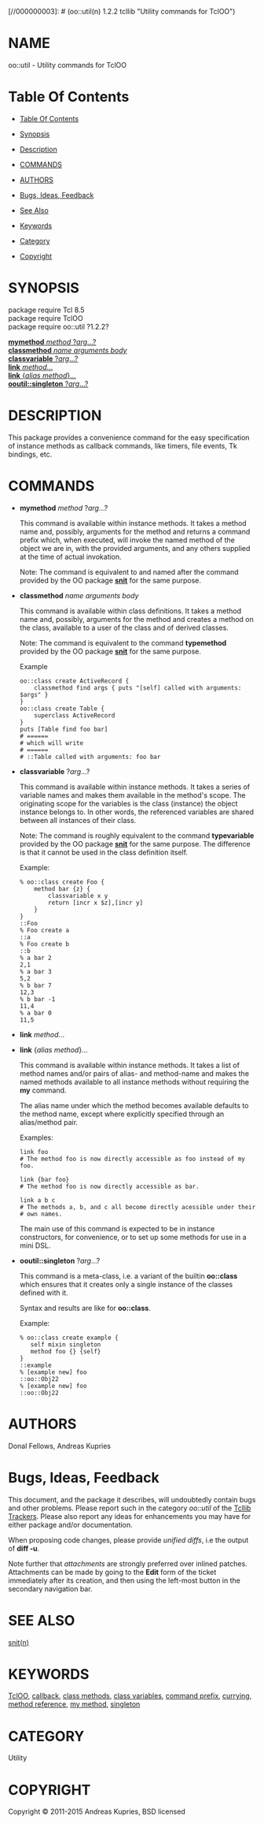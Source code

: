 
[//000000001]: # (oo::util - Utility commands for TclOO)
[//000000002]: # (Generated from file 'meta.man' by tcllib/doctools with format 'markdown')
[//000000003]: # (oo::util(n) 1.2.2 tcllib "Utility commands for TclOO")

# NAME

oo::util - Utility commands for TclOO

# <a name='toc'></a>Table Of Contents

  -  [Table Of Contents](#toc)

  -  [Synopsis](#synopsis)

  -  [Description](#section1)

  -  [COMMANDS](#section2)

  -  [AUTHORS](#section3)

  -  [Bugs, Ideas, Feedback](#section4)

  -  [See Also](#see-also)

  -  [Keywords](#keywords)

  -  [Category](#category)

  -  [Copyright](#copyright)

# <a name='synopsis'></a>SYNOPSIS

package require Tcl 8.5  
package require TclOO  
package require oo::util ?1.2.2?  

[__mymethod__ *method* ?*arg*...?](#1)  
[__classmethod__ *name* *arguments* *body*](#2)  
[__classvariable__ ?*arg*...?](#3)  
[__link__ *method*...](#4)  
[__link__ {*alias* *method*}...](#5)  
[__ooutil::singleton__ ?*arg*...?](#6)  

# <a name='description'></a>DESCRIPTION

This package provides a convenience command for the easy specification of
instance methods as callback commands, like timers, file events, Tk bindings,
etc.

# <a name='section2'></a>COMMANDS

  - <a name='1'></a>__mymethod__ *method* ?*arg*...?

    This command is available within instance methods. It takes a method name
    and, possibly, arguments for the method and returns a command prefix which,
    when executed, will invoke the named method of the object we are in, with
    the provided arguments, and any others supplied at the time of actual
    invokation.

    Note: The command is equivalent to and named after the command provided by
    the OO package __[snit](../snit/snit.md)__ for the same purpose.

  - <a name='2'></a>__classmethod__ *name* *arguments* *body*

    This command is available within class definitions. It takes a method name
    and, possibly, arguments for the method and creates a method on the class,
    available to a user of the class and of derived classes.

    Note: The command is equivalent to the command __typemethod__ provided by
    the OO package __[snit](../snit/snit.md)__ for the same purpose.

    Example

        oo::class create ActiveRecord {
            classmethod find args { puts "[self] called with arguments: $args" }
        }
        oo::class create Table {
            superclass ActiveRecord
        }
        puts [Table find foo bar]
        # ======
        # which will write
        # ======
        # ::Table called with arguments: foo bar

  - <a name='3'></a>__classvariable__ ?*arg*...?

    This command is available within instance methods. It takes a series of
    variable names and makes them available in the method's scope. The
    originating scope for the variables is the class (instance) the object
    instance belongs to. In other words, the referenced variables are shared
    between all instances of their class.

    Note: The command is roughly equivalent to the command __typevariable__
    provided by the OO package __[snit](../snit/snit.md)__ for the same purpose.
    The difference is that it cannot be used in the class definition itself.

    Example:

        % oo::class create Foo {
            method bar {z} {
                classvariable x y
                return [incr x $z],[incr y]
            }
        }
        ::Foo
        % Foo create a
        ::a
        % Foo create b
        ::b
        % a bar 2
        2,1
        % a bar 3
        5,2
        % b bar 7
        12,3
        % b bar -1
        11,4
        % a bar 0
        11,5

  - <a name='4'></a>__link__ *method*...

  - <a name='5'></a>__link__ {*alias* *method*}...

    This command is available within instance methods. It takes a list of method
    names and/or pairs of alias- and method-name and makes the named methods
    available to all instance methods without requiring the __my__ command.

    The alias name under which the method becomes available defaults to the
    method name, except where explicitly specified through an alias/method pair.

    Examples:

        link foo
        # The method foo is now directly accessible as foo instead of my foo.

        link {bar foo}
        # The method foo is now directly accessible as bar.

        link a b c
        # The methods a, b, and c all become directly acessible under their
        # own names.

    The main use of this command is expected to be in instance constructors, for
    convenience, or to set up some methods for use in a mini DSL.

  - <a name='6'></a>__ooutil::singleton__ ?*arg*...?

    This command is a meta-class, i.e. a variant of the builtin __oo::class__
    which ensures that it creates only a single instance of the classes defined
    with it.

    Syntax and results are like for __oo::class__.

    Example:

        % oo::class create example {
           self mixin singleton
           method foo {} {self}
        }
        ::example
        % [example new] foo
        ::oo::Obj22
        % [example new] foo
        ::oo::Obj22

# <a name='section3'></a>AUTHORS

Donal Fellows, Andreas Kupries

# <a name='section4'></a>Bugs, Ideas, Feedback

This document, and the package it describes, will undoubtedly contain bugs and
other problems. Please report such in the category *oo::util* of the [Tcllib
Trackers](http://core.tcl.tk/tcllib/reportlist). Please also report any ideas
for enhancements you may have for either package and/or documentation.

When proposing code changes, please provide *unified diffs*, i.e the output of
__diff -u__.

Note further that *attachments* are strongly preferred over inlined patches.
Attachments can be made by going to the __Edit__ form of the ticket immediately
after its creation, and then using the left-most button in the secondary
navigation bar.

# <a name='see-also'></a>SEE ALSO

[snit(n)](../snit/snit.md)

# <a name='keywords'></a>KEYWORDS

[TclOO](../../../../index.md#tcloo), [callback](../../../../index.md#callback),
[class methods](../../../../index.md#class_methods), [class
variables](../../../../index.md#class_variables), [command
prefix](../../../../index.md#command_prefix),
[currying](../../../../index.md#currying), [method
reference](../../../../index.md#method_reference), [my
method](../../../../index.md#my_method),
[singleton](../../../../index.md#singleton)

# <a name='category'></a>CATEGORY

Utility

# <a name='copyright'></a>COPYRIGHT

Copyright &copy; 2011-2015 Andreas Kupries, BSD licensed
